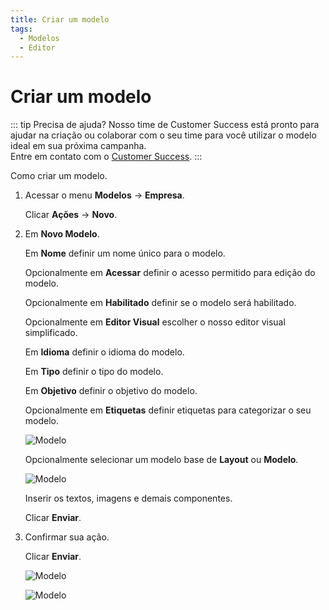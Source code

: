```yaml
---
title: Criar um modelo
tags:
  - Modelos
  - Editor
---
```

# Criar um modelo

::: tip Precisa de ajuda?
Nosso time de Customer Success está pronto para ajudar na criação ou colaborar com o seu time para você utilizar o modelo ideal em sua próxima campanha.<br>
Entre em contato com o [Customer Success](mailto:cs@phishx.io).
:::

Como criar um modelo.

1. Acessar o menu **Modelos** -> **Empresa**.

   Clicar **Ações** -> **Novo**.

2. Em **Novo Modelo**.

   Em **Nome** definir um nome único para o modelo.

   Opcionalmente em **Acessar** definir o acesso permitido para edição do modelo.

   Opcionalmente em **Habilitado** definir se o modelo será habilitado.

   Opcionalmente em **Editor Visual** escolher o nosso editor visual simplificado.

   Em **Idioma** definir o idioma do modelo.

   Em **Tipo** definir o tipo do modelo.

   Em **Objetivo** definir o objetivo do modelo.

   Opcionalmente em **Etiquetas** definir etiquetas para categorizar o seu modelo.

   ![Modelo](https://cdn.phishx.io/phishx-docs/images/phishx_templates_new_01.webp)

   Opcionalmente selecionar um modelo base de **Layout** ou **Modelo**.

   ![Modelo](https://cdn.phishx.io/phishx-docs/images/phishx_templates_new_02.webp)

   Inserir os textos, imagens e demais componentes.

   Clicar **Enviar**.

3. Confirmar sua ação.

   Clicar **Enviar**.

   ![Modelo](https://cdn.phishx.io/phishx-docs/images/phishx_templates_new_04.webp)

   ![Modelo](https://cdn.phishx.io/phishx-docs/images/phishx_templates_new_03.webp)
